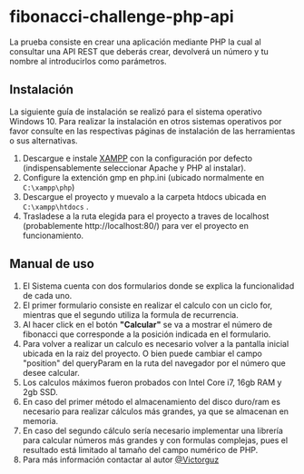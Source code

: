# fibonacci-challenge-php-api

La prueba consiste en crear una aplicación mediante PHP la cual al consultar una API REST que deberás crear, devolverá un número y tu nombre al introducirlos como parámetros.

## Instalación

La siguiente guía de instalación se realizó para el sistema operativo Windows 10. Para realizar la instalación en otros sistemas operativos por favor consulte en las respectivas páginas de instalación de las herramientas o sus alternativas.

1. Descargue e instale [XAMPP](https://www.apachefriends.org/) con la configuración por defecto (indispensablemente seleccionar Apache y PHP al instalar).
2. Configure la extención gmp en php.ini (ubicado normalmente en `C:\xampp\php`)
3. Descargue el proyecto y muevalo a la carpeta htdocs ubicada en `C:\xampp\htdocs` .
4. Trasladese a la ruta elegida para el proyecto a traves de localhost (probablemente http://localhost:80/) para ver el proyecto en funcionamiento.

## Manual de uso

1. El Sistema cuenta con dos formularios donde se explica la funcionalidad de cada uno.
2. El primer formulario consiste en realizar el calculo con un ciclo for, mientras que el segundo utiliza la formula de recurrencia.
3. Al hacer click en el botón **"Calcular"** se va a mostrar el número de fibonacci que corresponde a la posición indicada en el formulario.
4. Para volver a realizar un calculo es necesario volver a la pantalla inicial ubicada en la raiz del proyecto. O bien puede cambiar el campo "position" del queryParam en la ruta del navegador por el número que desee calcular.
5. Los calculos máximos fueron probados con Intel Core i7, 16gb RAM y 2gb SSD.
6. En caso del primer método el almacenamiento del disco duro/ram es necesario para realizar cálculos más grandes, ya que se almacenan en memoria.
7. En caso del segundo cálculo sería necesario implementar una librería para calcular números más grandes y con formulas complejas, pues el resultado está limitado al tamaño del campo numérico de PHP.
8. Para más información contactar al autor [@Victorguz](mailto:victorguzber@gmail.com)
